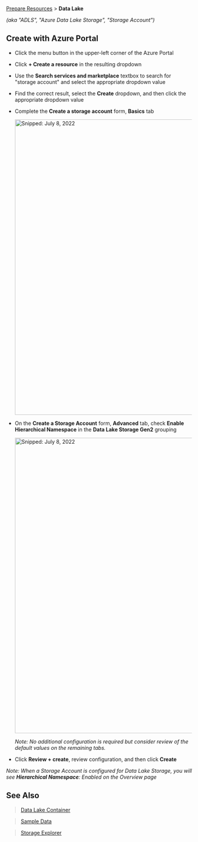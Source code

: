 [Prepare Resources](PrepareResources.md) > **Data Lake**

_(aka "ADLS", "Azure Data Lake Storage", "Storage Account")_

## Create with Azure Portal

* Click the menu button in the upper-left corner of the Azure Portal
* Click **+ Create a resource** in the resulting dropdown
* Use the **Search services and marketplace** textbox to search for "storage account" and select the appropriate dropdown value
* Find the correct result, select the **Create** dropdown, and then click the appropriate dropdown value
* Complete the **Create a storage account** form, **Basics** tab
 
  <img src="https://user-images.githubusercontent.com/44923999/178049387-11585534-df7f-430e-9d71-e8414692e66e.png" width="800" title="Snipped: July 8, 2022" />

* On the **Create a Storage Account** form, **Advanced** tab, check **Enable Hierarchical Namespace** in the **Data Lake Storage Gen2** grouping

  <img src="https://user-images.githubusercontent.com/44923999/178049285-9539e65a-4cdb-4b70-a4f0-593cf3c10d46.png" width="800" title="Snipped: July 8, 2022" />

  _Note: No additional configuration is required but consider review of the default values on the remaining tabs._

* Click **Review + create**, review configuration, and then click **Create**

_Note: When a Storage Account is configured for Data Lake Storage, you will see **Hierarchical Namespace**: Enabled on the Overview page_

## See Also
> [Data Lake Container](PrepareResources_DataLake_Container.md)

> [Sample Data](PrepareResources_DataLake_SampleData.md)

> [Storage Explorer](PrepareResources_StorageAccount.md)
